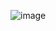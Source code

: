 ![image](https://user-images.githubusercontent.com/68098511/178322758-ace341a2-02b7-4cbc-ab9a-b7b386a17250.png)

